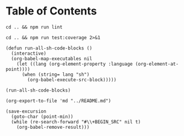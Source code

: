 
# Table of Contents



    cd .. && npm run lint

    cd .. && npm run test:coverage 2>&1

    (defun run-all-sh-code-blocks ()
      (interactive)
      (org-babel-map-executables nil
        (let ((lang (org-element-property :language (org-element-at-point))))
          (when (string= lang "sh")
            (org-babel-execute-src-block)))))
    
    (run-all-sh-code-blocks)
    
    (org-export-to-file 'md "../README.md")

    (save-excursion
      (goto-char (point-min))
      (while (re-search-forward "#\\+BEGIN_SRC" nil t)
        (org-babel-remove-result)))

